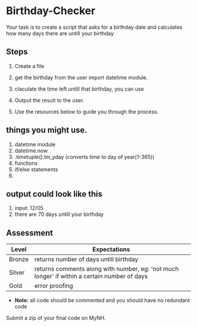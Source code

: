 # Birthday-Checker

Your task is to create a script that asks for a birthday date and calculates how many days there are untill your birthday

## Steps

1. Create a file

2. get the birthday from the user
import datetime module.

3. claculate the time left untill that birthday, you can use

4. Output the result to the user.

5. Use the resources below to guide you through the process.

## things you might use.

1. datetime module
2. datetime.now
3. .timetuple().tm_yday (converts time to day of year(1-365))
4. functions
5. if/else statements
6. 
## output could look like this
1. input: 12/05
2. there are 70 days untill your birthday
## Assessment

| Level  | Expectations |
|--------|--------------|
| Bronze | returns number of days untill birthday |
| Silver | returns comments along with number, eg: 'not much longer' if within a certain number of days |
| Gold   | error proofing |

- **Note:** all code should be commented and you should have no redundant code

Submit a zip of your final code on MyNH.
